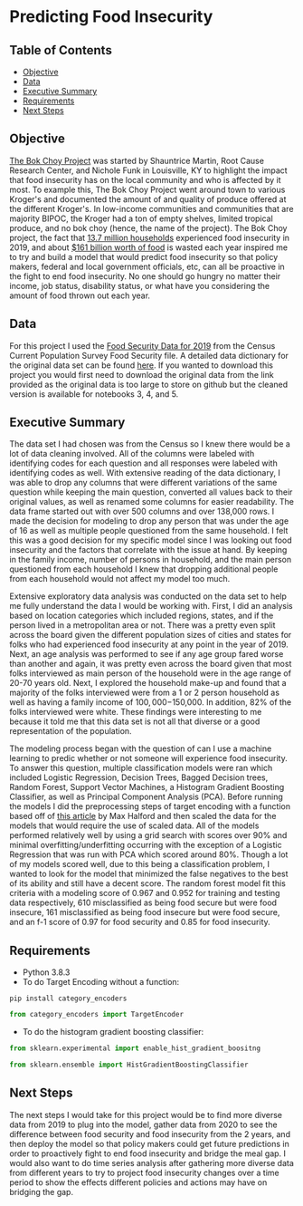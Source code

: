 # Predicting Food Insecurity 

## Table of Contents
- [Objective](#Objective)
- [Data](#Data)
- [Executive Summary](#Executive-Summary)
- [Requirements](#Requirements)
- [Next Steps](#Next-Steps)


## Objective

[The Bok Choy Project](https://change-today.org/wp-content/uploads/2020/07/The-Bok-Choy-Project-Shauntrice-Martin-1.pdf) was started by Shauntrice Martin, Root Cause Research Center, and Nichole Funk in Louisville, KY to highlight the impact that food insecurity has on the local community and who is affected by it most. To example this, The Bok Choy Project went around town to various Kroger's and documented the amount of and quality of produce offered at the different Kroger's. In low-income communities and communities that are majority BIPOC, the Kroger had a ton of empty shelves, limited tropical produce, and no bok choy (hence, the name of the project). The Bok Choy project, the fact that [13.7 million households](https://www.ers.usda.gov/topics/food-nutrition-assistance/food-security-in-the-us/key-statistics-graphics.aspx) experienced food insecurity in 2019, and about [$161 billion worth of food](https://www.rts.com/resources/guides/food-waste-america/) is wasted each year inspired me to try and build a model that would predict food insecurity so that policy makers, federal and local government officials, etc, can all be proactive in the fight to end food insecurity. No one should go hungry no matter their income, job status, disability status, or what have you considering the amount of food thrown out each year.

## Data 

For this project I used the [Food Security Data for 2019](https://www.census.gov/data/datasets/time-series/demo/cps/cps-supp_cps-repwgt/cps-food-security.html) from the Census Current Population Survey Food Security file. A detailed data dictionary for the original data set can be found [here](https://www2.census.gov/programs-surveys/cps/techdocs/cpsdec19.pdf). If you wanted to download this project you would first need to download the original data from the link provided as the original data is too large to store on github but the cleaned version is available for notebooks 3, 4, and 5.

## Executive Summary

The data set I had chosen was from the Census so I knew there would be a lot of data cleaning involved. All of the columns were labeled with identifying codes for each question and all responses were labeled with identifying codes as well. With extensive reading of the data dictionary, I was able to drop any columns that were different variations of the same question while keeping the main question, converted all values back to their original values, as well as renamed some columns for easier readability. The data frame started out with over 500 columns and over 138,000 rows. I made the decision for modeling to drop any person that was under the age of 16 as well as multiple people questioned from the same household. I felt this was a good decision for my specific model since I was looking out food insecurity and the factors that correlate with the issue at hand. By keeping in the family income, number of persons in household, and the main person questioned from each household I knew that dropping additional people from each household would not affect my model too much.

Extensive exploratory data analysis was conducted on the data set to help me fully understand the data I would be working with. First, I did an analysis based on location categories which included regions, states, and if the person lived in a metropolitan area or not. There was a pretty even split across the board given the different population sizes of cities and states for folks who had experienced food insecurity at any point in the year of 2019. Next, an age analysis was performed to see if any age group fared worse than another and again, it was pretty even across the board given that most folks interviewed as main person of the household were in the age range of 20-70 years old. Next, I explored the household make-up and found that a majority of the folks interviewed were from a 1 or 2 person household as well as having a family income of $100,000-$150,000. In addition, 82% of the folks interviewed were white. These findings were interesting to me because it told me that this data set is not all that diverse or a good representation of the population.

The modeling process began with the question of can I use a machine learning to predic whether or not someone will experience food insecurity. To answer this question, multiple classification models were ran which included Logistic Regression, Decision Trees, Bagged Decision trees, Random Forest, Support Vector Machines, a Histogram Gradient Boosting Classifier, as well as Principal Component Analysis (PCA). Before running the models I did the preprocessing steps of target encoding with a function based off of [this article](https://maxhalford.github.io/blog/target-encoding/) by Max Halford and then scaled the data for the models that would require the use of scaled data. All of the models performed relatively well by using a grid search with scores over 90% and minimal overfitting/underfitting occurring with the exception of a Logistic Regression that was run with PCA which scored around 80%. Though a lot of my models scored well, due to this being a classification problem, I wanted to look for the model that minimized the false negatives to the best of its ability and still have a decent score. The random forest model fit this criteria with a modeling score of 0.967 and 0.952 for training and testing data respectively, 610 misclassified as being food secure but were food insecure, 161 misclassified as being food insecure but were food secure, and an f-1 score of 0.97 for food security and 0.85 for food insecurity. 

## Requirements

- Python 3.8.3
- To do Target Encoding without a function:
```
pip install category_encoders
```
``` python
from category_encoders import TargetEncoder
```
- To do the histogram gradient boosting classifier:
``` python
from sklearn.experimental import enable_hist_gradient_boositng

from sklearn.ensemble import HistGradientBoostingClassifier
```

## Next Steps

The next steps I would take for this project would be to find more diverse data from 2019 to plug into the model, gather data from 2020 to see the difference between food security and food insecurity from the 2 years, and then deploy the model so that policy makers could get future predictions in order to proactively fight to end food insecurity and bridge the meal gap. I would also want to do time series analysis after gathering more diverse data from different years to try to project food insecurity changes over a time period to show the effects different policies and actions may have on bridging the gap.